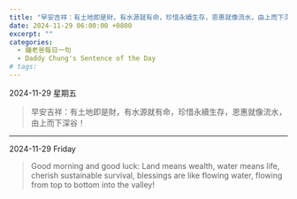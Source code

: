 ```yaml
---
title: "早安吉祥：有土地即是財，有水源就有命，珍惜永續生存，恩惠就像流水，由上而下深谷！ <br> Good morning and good luck: Land means wealth, water means life, cherish sustainable survival, blessings are like flowing water, flowing from top to bottom into the valley!"
date: 2024-11-29 06:00:00 +0800
excerpt: ""
categories:
  - 鍾老爸每日一句
  - Daddy Chung's Sentence of the Day
# tags:
---
```


2024-11-29 星期五

> 早安吉祥：有土地即是財，有水源就有命，珍惜永續生存，恩惠就像流水，由上而下深谷！

---

2024-11-29 Friday

> Good morning and good luck: Land means wealth, water means life, cherish sustainable survival, blessings are like flowing water, flowing from top to bottom into the valley!
